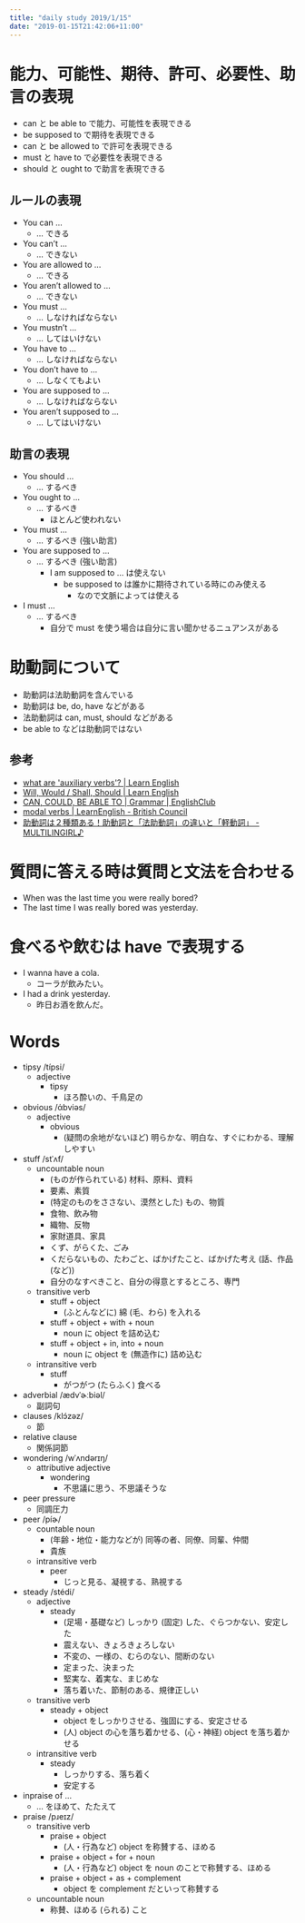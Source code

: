 ```yaml
---
title: "daily study 2019/1/15"
date: "2019-01-15T21:42:06+11:00"
---
```


# 能力、可能性、期待、許可、必要性、助言の表現

- can と be able to で能力、可能性を表現できる
- be supposed to で期待を表現できる
- can と be allowed to で許可を表現できる
- must と have to で必要性を表現できる
- should と ought to で助言を表現できる

## ルールの表現

- You can …
    - … できる
- You can’t …
    - … できない
- You are allowed to …
    - … できる
- You aren’t allowed to …
    - … できない
- You must …
    - … しなければならない
- You mustn’t …
    - … してはいけない
- You have to …
    - … しなければならない
- You don’t have to …
    - … しなくてもよい
- You are supposed to …
    - … しなければならない
- You aren’t supposed to …
    - … してはいけない

## 助言の表現

- You should …
    - … するべき
- You ought to …
    - … するべき
        - ほとんど使われない
- You must …
    - … するべき (強い助言)
- You are supposed to …
    - … するべき (強い助言)
        - I am supposed to … は使えない
            - be supposed to は誰かに期待されている時にのみ使える
                - なので文脈によっては使える
- I must …
    - … するべき
        - 自分で must を使う場合は自分に言い聞かせるニュアンスがある

# 助動詞について

- 助動詞は法助動詞を含んでいる
- 助動詞は be, do, have などがある
- 法助動詞は can, must, should などがある
- be able to などは助動詞ではない

## 参考

- [what are 'auxiliary verbs'? | Learn English](https://www.ecenglish.com/learnenglish/what-are-auxiliary-verbs)
- [Will, Would / Shall, Should | Learn English](https://www.ecenglish.com/learnenglish/lessons/will-would-shall-should)
- [CAN, COULD, BE ABLE TO | Grammar | EnglishClub](https://www.englishclub.com/grammar/verbs-modals-can-could-able.htm)
- [modal verbs | LearnEnglish - British Council](https://learnenglish.britishcouncil.org/english-grammar/modal-verbs)
- [助動詞は２種類ある！助動詞と「法助動詞」の違いと「軽動詞」 - MULTILINGIRL♪](https://www.multilingirl.com/2015/12/auxiliary-verb-and-modal-verb.html)

# 質問に答える時は質問と文法を合わせる

- When was the last time you were really bored?
- The last time I was really bored was yesterday.

# 食べるや飲むは have で表現する

- I wanna have a cola.
    - コーラが飲みたい。
- I had a drink yesterday.
    - 昨日お酒を飲んだ。

# Words

- tipsy /típsi/
    - adjective
        - tipsy
            - ほろ酔いの、千鳥足の
- obvious /άbviəs/
    - adjective
        - obvious
            - (疑問の余地がないほど) 明らかな、明白な、すぐにわかる、理解しやすい
- stuff /stˈʌf/
    - uncountable noun
        - (ものが作られている) 材料、原料、資料
        - 要素、素質
        - (特定のものをささない、漠然とした) もの、物質
        - 食物、飲み物
        - 織物、反物
        - 家財道具、家具
        - くず、がらくた、ごみ
        - くだらないもの、たわごと、ばかげたこと、ばかげた考え (話、作品 (など))
        - 自分のなすべきこと、自分の得意とするところ、専門
    - transitive verb
        - stuff + object
            - (ふとんなどに) 綿 (毛、わら) を入れる
        - stuff + object + with + noun
            - noun に object を詰め込む
        - stuff + object + in, into + noun
            - noun に object を (無造作に) 詰め込む
    - intransitive verb
        - stuff
            - がつがつ (たらふく) 食べる
- adverbial /ædvˈɚːbiəl/
    - 副詞句
- clauses /klɔ́zəz/
    - 節
- relative clause
    - 関係詞節
- wondering /wˈʌndərɪŋ/
    - attributive adjective
        - wondering
            - 不思議に思う、不思議そうな
- peer pressure
    - 同調圧力
- peer /píɚ/
    - countable noun
        - (年齢・地位・能力などが) 同等の者、同僚、同輩、仲間
        - 貴族
    - intransitive verb
        - peer
            - じっと見る、凝視する、熟視する
- steady /stédi/
    - adjective
        - steady
            - (足場・基礎など) しっかり (固定) した、ぐらつかない、安定した
            - 震えない、きょろきょろしない
            - 不変の、一様の、むらのない、間断のない
            - 定まった、決まった
            - 堅実な、着実な、まじめな
            - 落ち着いた、節制のある、規律正しい
    - transitive verb
        - steady + object
            - object をしっかりさせる、強固にする、安定させる
            - (人) object の心を落ち着かせる、(心・神経) object を落ち着かせる
    - intransitive verb
        - steady
            - しっかりする、落ち着く
            - 安定する
- inpraise of …
    - … をほめて、たたえて
- praise /pɹeɪz/
    - transitive verb
        - praise + object
            - (人・行為など) object を称賛する、ほめる
        - praise + object + for + noun
            - (人・行為など) object を noun のことで称賛する、ほめる
        - praise + object + as + complement
            - object を complement だといって称賛する
    - uncountable noun
        - 称賛、ほめる (られる) こと
